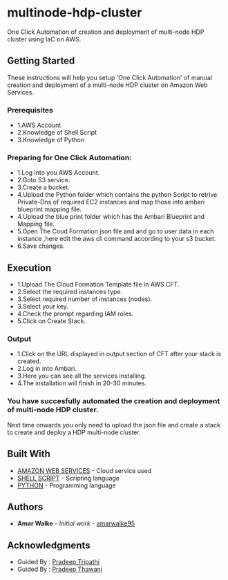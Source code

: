 # multinode-hdp-cluster

One Click Automation of creation and deployment of multi-node HDP cluster using IaC on AWS.

## Getting Started

These instructions will help you setup 'One Click Automation' of manual creation and deployment of a multi-node HDP cluster on Amazon Web Services.

### Prerequisites

* 1.AWS Account
* 2.Knowledge of Shell Script
* 3.Knowledge of Python


### Preparing for One Click Automation:

* 1.Log into you AWS Account.
* 2.Goto S3 service.
* 3.Create a bucket.
* 4.Upload the Python folder which contains the python Script to retrive Private-Dns of required EC2 instances and map those into ambari blueprint mapping file.
* 4.Upload the blue print folder which has the Ambari Blueprint and Mapping file.
* 5.Open The Coud Formation json file and and go to user data in each instance ,here edit the aws cli command according to your s3 bucket.
* 6.Save changes.


## Execution

* 1.Upload The Cloud Formation Template file in AWS CFT.
* 2.Select the required instances type.
* 3.Select required number of instances (nodes).
* 3.Select your key.
* 4.Check the prompt regarding IAM roles.
* 5.Click on Create Stack.

### Output

* 1.Click on the URL displayed in output section of CFT after your stack is created.
* 2.Log in into Ambari.
* 3.Here you can see all the services installing.
* 4.The installation will finish in 20-30 minutes.


### You have succesfully automated the creation and deployment of multi-node HDP cluster.

Next time onwards you only need to upload the json file and create a stack to create and deploy a HDP multi-node cluster.


## Built With

* [AMAZON WEB SERVICES](https://docs.aws.amazon.com/) - Cloud service used
* [SHELL SCRIPT](https://www.gnu.org/software/bash/manual/html_node/Shell-Scripts.html) - Scripting language
* [PYTHON](https://docs.python.org/3/) - Programming language


## Authors

* **Amar Walke** - *Initial work* - [amarwalke95](https://github.com/amarwalke95)


## Acknowledgments

* Guided By : [Pradeep Tripathi](https://in.linkedin.com/in/pradeep93)
* Guided By : [Pradeep Thawani](https://in.linkedin.com/in/pradeep-thawani-b6b3ab170)                                 

